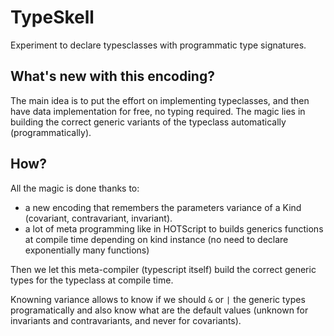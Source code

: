 # TypeSkell

Experiment to declare typesclasses with programmatic type signatures.

## What's new with this encoding?

The main idea is to put the effort on implementing typeclasses, and then have data implementation for free, no typing required.
The magic lies in building the correct generic variants of the typeclass automatically (programmatically).

## How?

All the magic is done thanks to:
- a new encoding that remembers the parameters variance of a Kind (covariant, contravariant, invariant).
- a lot of meta programming like in HOTScript to builds generics functions at compile time depending on kind instance (no need to declare exponentially many functions)

Then we let this meta-compiler (typescript itself) build the correct generic types for the typeclass at compile time.

Knowning variance allows to know if we should `&` or `|` the generic types programatically and also know what are the default values (unknown for invariants and contravariants, and never for covariants).
